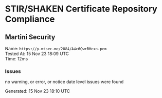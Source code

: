 # STIR/SHAKEN Certificate Repository Compliance

## Martini Security

Name: `https://p.mtsec.me/2884/A4c6QwrBHcxn.pem`\
Tested At: 15 Nov 23 18:09 UTC\
Time: 12ms

### Issues

no warning, or error, or notice date level issues were found

Generated: 15 Nov 23 18:10 UTC